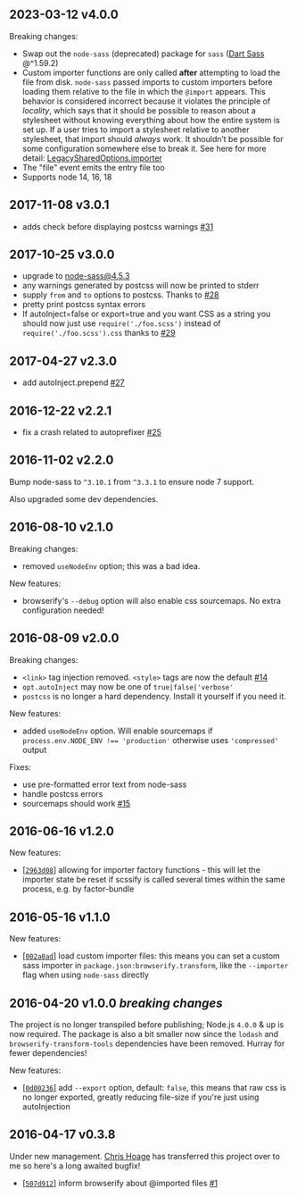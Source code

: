 ## 2023-03-12 v4.0.0
Breaking changes:
- Swap out the `node-sass` (deprecated) package for `sass` ([Dart Sass](https://sass-lang.com/dart-sass) @^1.59.2)
- Custom importer functions are only called **after** attempting to load the file from disk. `node-sass` passed imports to custom importers before loading them relative to the file in which the `@import` appears. This behavior is considered incorrect because it violates the principle of *locality*, which says that it should be possible to reason about a stylesheet without knowing everything about how the entire system is set up. If a user tries to import a stylesheet relative to another stylesheet, that import should *always* work. It shouldn’t be possible for some configuration somewhere else to break it. See here for more detail: [LegacySharedOptions.importer](https://sass-lang.com/documentation/js-api/interfaces/LegacySharedOptions#importer)
- The "file" event emits the entry file too
- Supports node 14, 16, 18

## 2017-11-08 v3.0.1
- adds check before displaying postcss warnings [#31](https://github.com/cody-greene/scssify/pull/31)

## 2017-10-25 v3.0.0
- upgrade to node-sass@4.5.3
- any warnings generated by postcss will now be printed to stderr
- supply `from` and `to` options to postcss. Thanks to [#28](https://github.com/cody-greene/scssify/pull/28)
- pretty print postcss syntax errors
- If autoInject=false or export=true and you want CSS as a string you should now just use `require('./foo.scss')` instead of `require('./foo.scss').css` thanks to [#29](https://github.com/cody-greene/scssify/pull/29)

## 2017-04-27 v2.3.0
- add autoInject.prepend [#27](https://github.com/cody-greene/scssify/pull/27)

## 2016-12-22 v2.2.1
- fix a crash related to autoprefixer [#25](https://github.com/cody-greene/scssify/pull/25)

## 2016-11-02 v2.2.0
Bump node-sass to `^3.10.1` from `^3.3.1` to ensure node 7 support.

Also upgraded some dev dependencies.

## 2016-08-10 v2.1.0
Breaking changes:
- removed `useNodeEnv` option; this was a bad idea.

New features:
- browserify's `--debug` option will also enable css sourcemaps. No extra configuration needed!

## 2016-08-09 v2.0.0
Breaking changes:
- `<link>` tag injection removed. `<style>` tags are now the default [#14](https://github.com/cody-greene/scssify/issues/14)
- `opt.autoInject` may now be one of `true|false|'verbose'`
- `postcss` is no longer a hard dependency. Install it yourself if you need it.

New features:
- added `useNodeEnv` option. Will enable sourcemaps if `process.env.NODE_ENV !== 'production'` otherwise uses `'compressed'` output

Fixes:
- use pre-formatted error text from node-sass
- handle postcss errors
- sourcemaps should work [#15](https://github.com/cody-greene/scssify/issues/15)

## 2016-06-16 v1.2.0
New features:
- [[`2963d08`](https://github.com/cody-greene/scssify/commit/2963d08)] allowing for importer factory functions - this will let the importer state be reset if scssify is called several times within the same process, e.g. by factor-bundle

## 2016-05-16 v1.1.0
New features:
- [[`002a0ad`](https://github.com/cody-greene/scssify/commit/002a0ad)] load custom importer files: this means you can set a custom sass importer in `package.json:browserify.transform`, like the `--importer` flag when using `node-sass` directly

## 2016-04-20 v1.0.0 *breaking changes*
The project is no longer transpiled before publishing; Node.js `4.0.0` & up is now required. The package is also a bit smaller now since the `lodash` and `browserify-transform-tools` dependencies have been removed. Hurray for fewer dependencies!

New features:
- [[`0d00236`](https://github.com/cody-greene/scssify/commit/0d00236)] add `--export` option, default: `false`, this means that raw css is no longer exported, greatly reducing file-size if you're just using autoInjection

## 2016-04-17 v0.3.8
Under new management. [Chris Hoage](https://github.com/chrishoage) has transferred this project over to me so here's a long awaited bugfix!

- [[`507d912`](https://github.com/cody-greene/scssify/commit/507d912)] inform browserify about @imported files [#1](https://github.com/cody-greene/scssify/issues/1)
